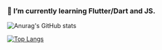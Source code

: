 ### 🌱 I’m currently learning Flutter/Dart and JS.

![Anurag's GitHub stats](https://github-readme-stats.vercel.app/api?username=ymgn9314&show_icons=true)

[![Top Langs](https://github-readme-stats.vercel.app/api/top-langs/?username=ymgn9314&layout=compact)](https://github.com/anuraghazra/github-readme-stats)

<!--
**ymgn9314/ymgn9314** is a ✨ _special_ ✨ repository because its `README.md` (this file) appears on your GitHub profile.

Here are some ideas to get you started:

- 🔭 I’m currently working on ...
- 🌱 I’m currently learning ...
- 👯 I’m looking to collaborate on ...
- 🤔 I’m looking for help with ...
- 💬 Ask me about ...
- 📫 How to reach me: ...
- 😄 Pronouns: ...
- ⚡ Fun fact: ...
-->
